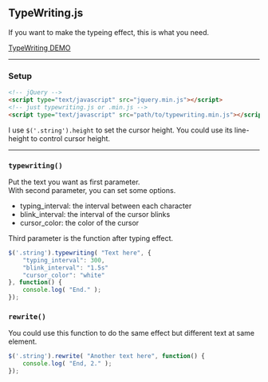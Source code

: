 ## TypeWriting.js

If you want to make the typeing effect, this is what you need.

[TypeWriting DEMO](http://github.eddiewen.me/TypeWriting.js/)

----

### Setup

~~~html
<!-- jQuery -->
<script type="text/javascript" src="jquery.min.js"></script>
<!-- just typewriting.js or .min.js -->
<script type="text/javascript" src="path/to/typewriting.min.js"></script>
~~~

I use `$('.string').height` to set the cursor height. You could use its line-height to control cursor height. 

----

### `typewriting()`

Put the text you want as first parameter.  
With second parameter, you can set some options.

* typing_interval: the interval between each character
* blink_interval: the interval of the cursor blinks
* cursor_color: the color of the cursor

Third parameter is the function after typing effect.

~~~javascript
$('.string').typewriting( "Text here", {
	"typing_interval": 300,
	"blink_interval": "1.5s"
	"cursor_color": "white"
}, function() {
	console.log( "End." );
});
~~~

### `rewrite()`

You could use this function to do the same effect but different text at same element.

~~~javascript
$('.string').rewrite( "Another text here", function() {
	console.log( "End, 2." );
});
~~~
